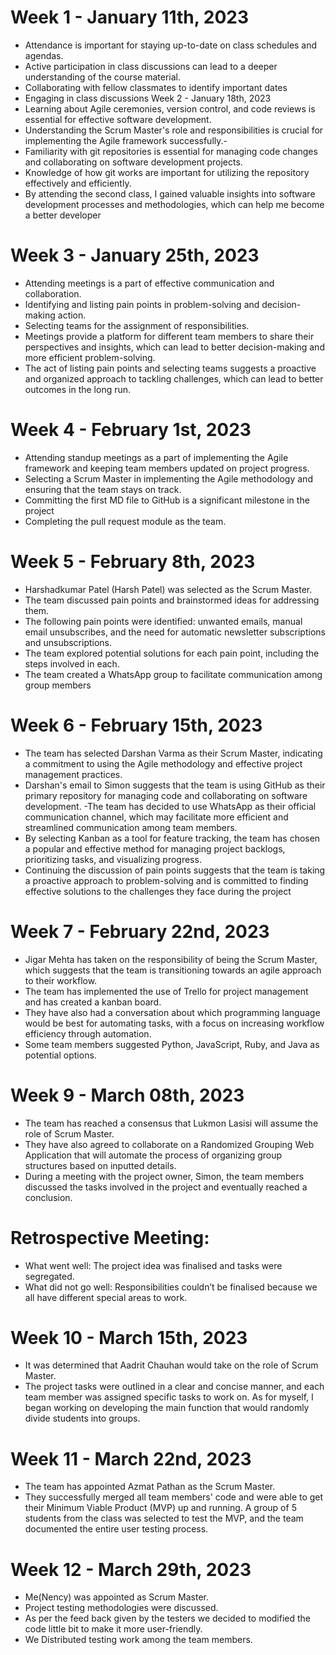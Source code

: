 # Week 1 - January 11th, 2023
- Attendance is important for staying up-to-date on class schedules and agendas.
- Active participation in class discussions can lead to a deeper understanding of the course material.
- Collaborating with fellow classmates to identify important dates 
- Engaging in class discussions 
Week 2 - January 18th, 2023
- Learning about Agile ceremonies, version control, and code reviews is essential for effective software development.
- Understanding the Scrum Master's role and responsibilities is crucial for implementing the Agile framework successfully.- 
- Familiarity with git repositories is essential for managing code changes and collaborating on software development projects.
- Knowledge of how git works are important for utilizing the repository effectively and efficiently.
- By attending the second class, I gained valuable insights into software development processes and methodologies, which can help me become a better developer
# Week 3 - January 25th, 2023
- Attending meetings is a part of effective communication and collaboration.
- Identifying and listing pain points in problem-solving and decision-making action.
- Selecting teams for the assignment of responsibilities.
- Meetings provide a platform for different team members to share their perspectives and insights, which can lead to better decision-making and more efficient problem-solving.
- The act of listing pain points and selecting teams suggests a proactive and organized approach to tackling challenges, which can lead to better outcomes in the long run.
# Week 4 - February 1st, 2023
- Attending standup meetings as a part of implementing the Agile framework and keeping team members updated on project progress.
- Selecting a Scrum Master in implementing the Agile methodology and ensuring that the team stays on track.
- Committing the first MD file to GitHub is a significant milestone in the project
- Completing the pull request module as the team. 
# Week 5 - February 8th, 2023
- Harshadkumar Patel (Harsh Patel) was selected as the Scrum Master.
- The team discussed pain points and brainstormed ideas for addressing them.
- The following pain points were identified: unwanted emails, manual email unsubscribes, and the need for automatic newsletter subscriptions and unsubscriptions.
- The team explored potential solutions for each pain point, including the steps involved in each.
- The team created a WhatsApp group to facilitate communication among group members
# Week 6 - February 15th, 2023
- The team has selected Darshan Varma as their Scrum Master, indicating a commitment to using the Agile methodology and effective project management practices.
- Darshan's email to Simon suggests that the team is using GitHub as their primary repository for managing code and collaborating on software development.
-The team has decided to use WhatsApp as their official communication channel, which may facilitate more efficient and streamlined communication among team members.
- By selecting Kanban as a tool for feature tracking, the team has chosen a popular and effective method for managing project backlogs, prioritizing tasks, and visualizing progress.
- Continuing the discussion of pain points suggests that the team is taking a proactive approach to problem-solving and is committed to finding effective solutions to the challenges they face during the project
# Week 7 - February 22nd, 2023
- Jigar Mehta has taken on the responsibility of being the Scrum Master, which suggests that the team is transitioning towards an agile approach to their workflow. 
- The team has implemented the use of Trello for project management and has created a kanban board. 
- They have also had a conversation about which programming language would be best for automating tasks, with a focus on increasing workflow efficiency through automation. 
- Some team members suggested Python, JavaScript, Ruby, and Java as potential options.
# Week 9 - March 08th, 2023
- The team has reached a consensus that Lukmon Lasisi will assume the role of Scrum Master. 
- They have also agreed to collaborate on a Randomized Grouping Web Application that will automate the process of organizing group structures based on inputted details. 
- During a meeting with the project owner, Simon, the team members discussed the tasks involved in the project and eventually reached a conclusion.

# Retrospective Meeting:
- What went well: The project idea was finalised and tasks were segregated.
- What did not go well: Responsibilities couldn’t be finalised because we all have different special areas to work.

# Week 10 - March 15th, 2023
- It was determined that Aadrit Chauhan would take on the role of Scrum Master. 
- The project tasks were outlined in a clear and concise manner, and each team member was assigned specific tasks to work on. As for myself, I began working on developing the main function that would randomly divide students into groups.

# Week 11 - March 22nd, 2023
- The team has appointed Azmat Pathan as the Scrum Master. 
- They successfully merged all team members' code and were able to get their Minimum Viable Product (MVP) up and running. A group of 5 students from the class was selected to test the MVP, and the team documented the entire user testing process.

# Week 12 - March 29th, 2023
- Me(Nency) was appointed as Scrum Master.
- Project testing methodologies were discussed.
- As per the feed back given by the testers we decided to modified the code little bit to make it more user-friendly.
- We Distributed testing work among the team members.
